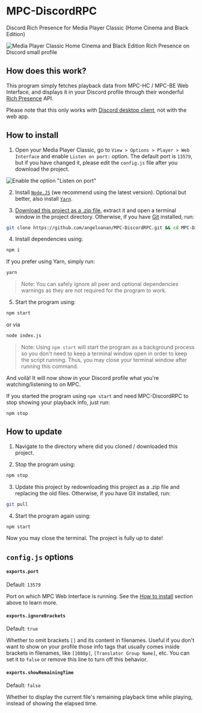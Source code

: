 # MPC-DiscordRPC
Discord Rich Presence for Media Player Classic (Home Cinema and Black Edition)

![Media Player Classic Home Cinema and Black Edition Rich Presence on Discord small profile](https://i.imgur.com/QAAJZgL.png)

## How does this work?
This program simply fetches playback data from MPC-HC / MPC-BE Web Interface, and displays it in your Discord profile through their wonderful [Rich Presence](https://discordapp.com/rich-presence) API.

Please note that this only works with [Discord desktop client](https://discordapp.com/download), not with the web app.

## How to install
1. Open your Media Player Classic, go to `View > Options > Player > Web Interface` and enable `Listen on port:` option. The default port is `13579`, but if you have changed it, please edit the `config.js` file after you download the project.

![Enable the option "Listen on port"](https://cdn.discordapp.com/attachments/416273308540207116/428748994307424256/unknown.png)

2. Install [`Node.JS`](https://nodejs.org/en/download/current/) (we recommend using the latest version). Optional but better, also install [`Yarn`](https://yarnpkg.com/docs/install).

3. [Download this project as a .zip file](https://github.com/angeloanan/MPC-DiscordRPC/archive/master.zip), extract it and open a terminal window in the project directory. Otherwise, if you have [Git](https://git-scm.com/) installed, run:

```sh
git clone https://github.com/angeloanan/MPC-DiscordRPC.git && cd MPC-DiscordRPC
```

4. Install dependencies using: 
```sh
npm i
``` 

   If you prefer using Yarn, simply run:

```sh
yarn
```

> Note: You can safely ignore all peer and optional dependencies warnings as they are not required for the program to work.

5. Start the program using: 
```sh
npm start
``` 
or via

```sh
node index.js
``` 

> Note: Using `npm start` will start the program as a background process so you don't need to keep a terminal window open in order to keep the script running. Thus, you may close your terminal window after running this command.

And voilà! It will now show in your Discord profile what you're watching/listening to on MPC.

If you started the program using `npm start` and need MPC-DiscordRPC to stop showing your playback info, just run:

```
npm stop
```

## How to update

1. Navigate to the directory where did you cloned / downloaded this project.

2. Stop the program using:

```sh
npm stop
```

3. Update this project by redownloading this project as a .zip file and replacing the old files. Otherwise, if you have Git installed, run:
```sh
git pull
```

4. Start the program again using:
```sh
npm start
```

Now you may close the terminal. The project is fully up to date!

## `config.js` options

#### `exports.port`
Default: `13579`

Port on which MPC Web Interface is running. See the [How to install](#how-to-install) section above to learn more.

#### `exports.ignoreBrackets`
Default: `true`

Whether to omit brackets `[]` and its content in filenames. Useful if you don't want to show on your profile those info tags that usually comes inside brackets in filenames, like `[1080p]`, `[Translator Group Name]`, etc. You can set it to `false` or remove this line to turn off this behavior.

#### `exports.showRemainingTime`
Default: `false`

Whether to display the current file's remaining playback time while playing, instead of showing the elapsed time.
